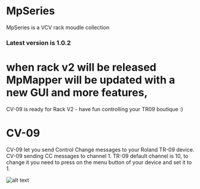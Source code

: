 # MpSeries 
MpSeries is a VCV rack moudle collection 
### Latest version is 1.0.2

# when rack v2 will be released MpMapper will be updated with a new GUI and more features,

CV-09 is ready for Rack V2 - have fun controlling your TR09 boutique :)
 
# CV-09 

CV-09 let you send Control Change messages to your Roland TR-09 device.
CV-09 sending CC messages to channel 1.
TR-09 default channel is 10, to change it you need to press on the menu button of your device and set it to 1.

![alt text](https://github.com/libermnnn/MpSeries/blob/MpSeries-1.0.1/images/CV-09.png?raw=true)

